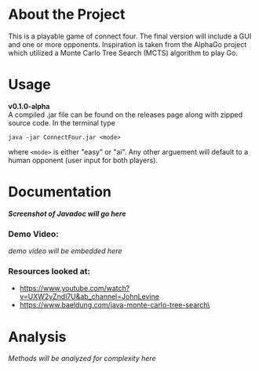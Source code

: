 # About the Project
This is a playable game of connect four. The final version will include a GUI and one or more opponents. Inspiration is taken from the AlphaGo project which utilized a Monte Carlo Tree Search (MCTS) algorithm to play Go.

# Usage
**v0.1.0-alpha**  
A compiled .jar file can be found on the releases page along with zipped source code.
In the terminal type  
```
java -jar ConnectFour.jar <mode>
```
where `<mode>` is either "easy" or "ai". Any other arguement will default to a human opponent (user input for both players).

# Documentation
***Screenshot of Javadoc will go here***
### Demo Video:
*demo video will be embedded here*
### Resources looked at:
- https://www.youtube.com/watch?v=UXW2yZndl7U&ab_channel=JohnLevine
- https://www.baeldung.com/java-monte-carlo-tree-search\

# Analysis
*Methods will be analyzed for complexity here*
